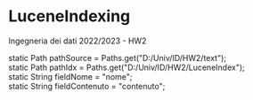 # LuceneIndexing
Ingegneria dei dati 2022/2023 - HW2
<br>

static Path pathSource = Paths.get("D:/Univ/ID/HW2/text");<br>
static Path pathIdx = Paths.get("D:/Univ/ID/HW2/LuceneIndex");<br>
static String fieldNome = "nome";<br>
static String fieldContenuto = "contenuto";<br>
